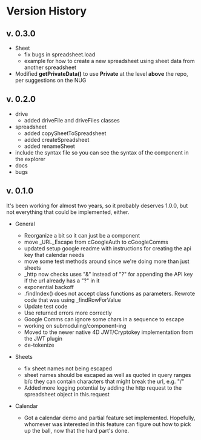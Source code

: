 # Version History



## v. 0.3.0

* Sheet
  * fix bugs in spreadsheet.load
  * example for how to create a new spreadsheet using sheet data from another spreadsheet
* Modified **getPrivateData()** to use **Private** at the level **above** the repo, per suggestions on the NUG



## v. 0.2.0

* drive
   * added driveFile and driveFiles classes
* spreadsheet
   * added copySheetToSpreadsheet
   * added createSpreadsheet
   * added renameSheet
* include the syntax file so you can see the syntax of the component in the explorer
* docs
* bugs



## v. 0.1.0

It's been working for almost two years, so it probably deserves 1.0.0, but not everything that could be implemented, either.

* General
    * Reorganize a bit so it can just be a component
    * move _URL_Escape from cGoogleAuth to cGoogleComms
    * updated setup google readme with instructions for creating the api key that calendar needs
    * move some test methods around since we're doing more than just sheets
    * _http now checks  uses "&" instead of "?" for appending the API key if the url already has a "?" in it
    * exponential backoff
    * .findIndex() does not accept class functions as parameters.  Rewrote code that was using _findRowForValue
    * Update test code
    * Use returned errors more correctly
    * Google Comms can ignore some chars in a sequence to escape
    * working on submoduling/component-ing
    * Moved to the newer native 4D JWT/Cryptokey implementation from the JWT plugin
    * de-tokenize
    
* Sheets
    * fix sheet names not being escaped
    * sheet names should be escaped as well as quoted in query ranges b/c they can contain characters that might break the url, e.g. "/"
    * Added more logging potential by adding the http request to the spreadsheet object in this.request

* Calendar
  * Got a calendar demo and partial feature set implemented. Hopefully, whomever was interested in this feature can figure out how to pick up the ball, now that the hard part's done.